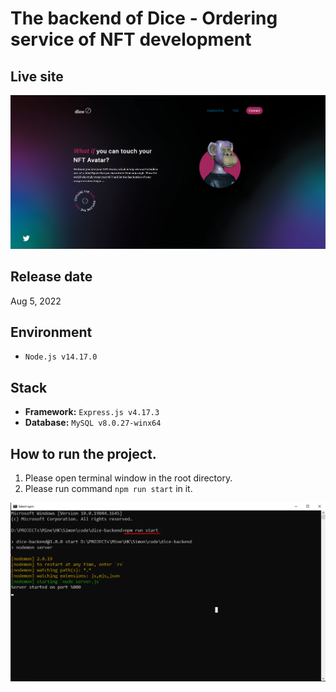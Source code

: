 # The backend of Dice - Ordering service of NFT development

## Live site
[![Live site](readme_images/guide-site.png)](https://dice-nft.com)

## Release date
Aug 5, 2022

## Environment
- `Node.js v14.17.0`

## Stack
- **Framework:** `Express.js v4.17.3`
- **Database:** `MySQL v8.0.27-winx64`

## How to run the project.
1. Please open terminal window in the root directory.
2. Please run command `npm run start` in it.

![guide-terminal](readme_images/guide-terminal.png)